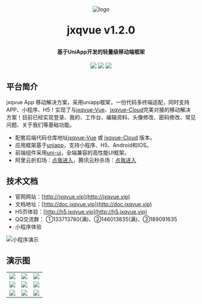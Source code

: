 <p align="center">
	<img alt="logo" src="https://oscimg.oschina.net/oscnet/up-43e3941654fa3054c9684bf53d1b1d356a1.png">
</p>
<h1 align="center" style="margin: 30px 0 30px; font-weight: bold;">jxqvue v1.2.0</h1>
<h4 align="center">基于UniApp开发的轻量级移动端框架</h4>
<p align="center">
	<a href="https://gitee.com/y_project/jxqvue-App/stargazers"><img src="https://gitee.com/y_project/jxqvue-App/badge/star.svg?theme=dark"></a>
	<a href="https://gitee.com/y_project/jxqvue-App"><img src="https://img.shields.io/badge/jxqvue-v1.2.0-brightgreen.svg"></a>
	<a href="https://gitee.com/y_project/jxqvue-App/blob/master/LICENSE"><img src="https://img.shields.io/github/license/mashape/apistatus.svg"></a>
</p>

## 平台简介

jxqvue App 移动解决方案，采用uniapp框架，一份代码多终端适配，同时支持APP、小程序、H5！实现了与[jxqvue-Vue](https://gitee.com/y_project/jxqvue-Vue)、[jxqvue-Cloud](https://gitee.com/y_project/jxqvue-Cloud)完美对接的移动解决方案！目前已经实现登录、我的、工作台、编辑资料、头像修改、密码修改、常见问题、关于我们等基础功能。

* 配套后端代码仓库地址[jxqvue-Vue](https://gitee.com/y_project/jxqvue-Vue) 或 [jxqvue-Cloud](https://github.com/yangzongzhuan/jxqvue-Cloud) 版本。
* 应用框架基于[uniapp](https://uniapp.dcloud.net.cn/)，支持小程序、H5、Android和IOS。
* 前端组件采用[uni-ui](https://github.com/dcloudio/uni-ui)，全端兼容的高性能UI框架。
* 阿里云折扣场：[点我进入](http://aly.jxqvue.vip)，腾讯云秒杀场：[点我进入](http://txy.jxqvue.vip)&nbsp;&nbsp;


## 技术文档

- 官网网站：[http://jxqvue.vip](http://jxqvue.vip)
- 文档地址：[http://doc.jxqvue.vip](http://doc.jxqvue.vip)
- H5页体验：[http://h5.jxqvue.vip](http://h5.jxqvue.vip)
- QQ交流群： ①133713780(满)、②146013835(满)、③189091635
- 小程序体验

<img src="https://oscimg.oschina.net/oscnet/up-26c76dc90b92acdbd9ac8cd5252f07c8ad9.jpg" alt="小程序演示"/>
 

## 演示图

<table>
    <tr>
        <td><img src="https://oscimg.oschina.net/oscnet/up-21f6f842fdc94540469b4eb43fdadbaf7f8.png"/></td>
        <td><img src="https://oscimg.oschina.net/oscnet/up-a6f23cf9a371a30165e135eff6d9ae89a9d.png"/></td>
		<td><img src="https://oscimg.oschina.net/oscnet/up-ff5f62016bf6624c1ff27eee57499dccd44.png"/></td>
    </tr>
	<tr>
        <td><img src="https://oscimg.oschina.net/oscnet/up-b9a582fdb26ec69d407fabd044d2c8494df.png"/></td>
        <td><img src="https://oscimg.oschina.net/oscnet/up-96427ee08fca29d77934cfc8d1b1a637cef.png"/></td>
		<td><img src="https://oscimg.oschina.net/oscnet/up-5fdadc582d24cccd7727030d397b63185a3.png"/></td>
    </tr>
	<tr>
        <td><img src="https://oscimg.oschina.net/oscnet/up-0a36797b6bcc50c36d40c3c782665b89efc.png"/></td>
        <td><img src="https://oscimg.oschina.net/oscnet/up-d77995cc00687cedd00d5ac7d68a07ea276.png"/></td>
		<td><img src="https://oscimg.oschina.net/oscnet/up-fa8f5ab20becf59b4b38c1b92a9989e7109.png"/></td>
    </tr>
</table>
